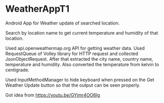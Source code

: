 # WeatherAppT1
Android App for Weather update of searched location.

Search by location name to get current temperature and humidity of that location.

Used api.openweathermap.org API for getting weather data.
Used RequestQueue of Volley library for HTTP request and collected JsonObjectRequest. After that extracted the city name, country name, temperature and humidity. Also converted the temperature from kelvin to centigrade.

Used InputMethodManager to hide keyboard when pressed on the Get Weather Update button so that the output can be seen properly.

Got idea from https://youtu.be/GYimr4OO6Ig
